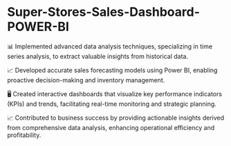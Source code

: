 # Super-Stores-Sales-Dashboard-POWER-BI


📊 Implemented advanced data analysis techniques, specializing in time series analysis, to extract valuable insights from historical data.

📈 Developed accurate sales forecasting models using Power BI, enabling proactive decision-making and inventory management.

🖥️ Created interactive dashboards that visualize key performance indicators (KPIs) and trends, facilitating real-time monitoring and strategic planning.

📈 Contributed to business success by providing actionable insights derived from comprehensive data analysis, enhancing operational efficiency and profitability.
